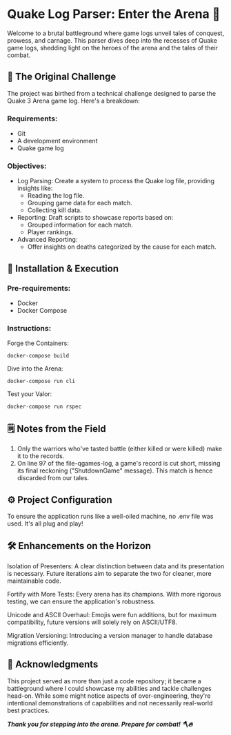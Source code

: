 # Quake Log Parser: Enter the Arena 🔫
Welcome to a brutal battleground where game logs unveil tales of conquest, prowess, and carnage. This parser dives deep into the recesses of Quake game logs, shedding light on the heroes of the arena and the tales of their combat.

## 🎯 The Original Challenge
The project was birthed from a technical challenge designed to parse the Quake 3 Arena game log. Here's a breakdown:

### Requirements:
- Git
- A development environment
- Quake game log

### Objectives:
- Log Parsing: Create a system to process the Quake log file, providing insights like:
  - Reading the log file.
  - Grouping game data for each match.
  - Collecting kill data.
- Reporting: Draft scripts to showcase reports based on:
  - Grouped information for each match.
  - Player rankings.
- Advanced Reporting:
  - Offer insights on deaths categorized by the cause for each match.

## 💼 Installation & Execution
### Pre-requirements:
- Docker
- Docker Compose
### Instructions:
Forge the Containers:
```
docker-compose build
```
Dive into the Arena:
```
docker-compose run cli
```
Test your Valor:
```
docker-compose run rspec
```

## 🗒️ Notes from the Field
1. Only the warriors who've tasted battle (either killed or were killed) make it to the records.
1. On line 97 of the file-qgames-log, a game's record is cut short, missing its final reckoning ("ShutdownGame" message). This match is hence discarded from our tales.

## ⚙️ Project Configuration
To ensure the application runs like a well-oiled machine, no .env file was used. It's all plug and play!

## 🛠️ Enhancements on the Horizon
Isolation of Presenters: A clear distinction between data and its presentation is necessary. Future iterations aim to separate the two for cleaner, more maintainable code.

Fortify with More Tests: Every arena has its champions. With more rigorous testing, we can ensure the application's robustness.

Unicode and ASCII Overhaul: Emojis were fun additions, but for maximum compatibility, future versions will solely rely on ASCII/UTF8.

Migration Versioning: Introducing a version manager to handle database migrations efficiently.

## 📜 Acknowledgments
This project served as more than just a code repository; it became a battleground where I could showcase my abilities and tackle challenges head-on. While some might notice aspects of over-engineering, they're intentional demonstrations of capabilities and not necessarily real-world best practices.

***Thank you for stepping into the arena. Prepare for combat! 🪓🔥***
